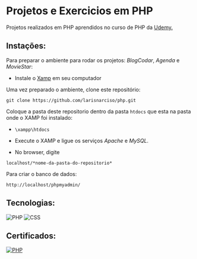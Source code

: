 # Projetos e Exercicios em PHP

Projetos realizados em PHP aprendidos no curso de PHP da [Udemy.](https://www.udemy.com/course/php-do-zero-a-maestria-com-projetos-incriveis/)

## Instações:
Para preparar o ambiente para rodar os projetos: _BlogCodar_, _Agenda_ e _MovieStar_:

- Instale o [Xamp](https://www.apachefriends.org/) em seu computador

Uma vez preparado o ambiente, clone este repositório:

```
git clone https://github.com/larisnarciso/php.git
```
Coloque a pasta deste repositorio dentro da pasta `htdocs` que esta na pasta onde o XAMP foi instalado:
 - `\xampp\htdocs`

-  Execute o XAMP e ligue os serviços _Apache_ e _MySQL_.
-  No browser, digite 
``` 
localhost/*nome-da-pasta-do-repositorio*
``` 

Para criar o banco de dados:
``` 
http://localhost/phpmyadmin/ 
```

## Tecnologias:

![PHP](https://img.shields.io/badge/php-%2320232a.svg?style=for-the-badge&logo=php&logoColor=%)
![CSS](https://img.shields.io/badge/css-%2320232a.svg?style=for-the-badge&logo=css3&logoColor=%2361dafb)

## Certificados:

[![PHP](https://img.shields.io/badge/php-%2320232a.svg?style=for-the-badge&logo=php&logoColor=%)](https://www.udemy.com/certificate/UC-e13670cf-5952-40fe-89d6-d67d82d374ae/)
